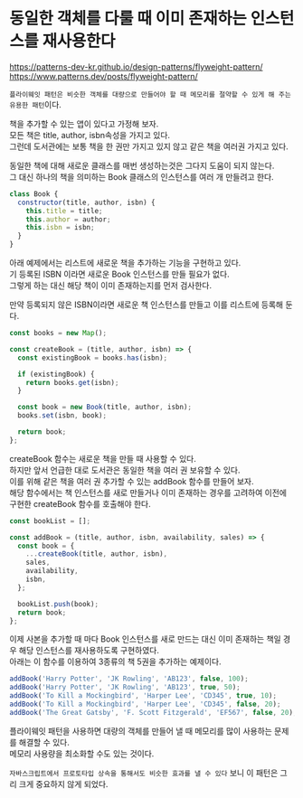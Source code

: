 # 동일한 객체를 다룰 때 이미 존재하는 인스턴스를 재사용한다

https://patterns-dev-kr.github.io/design-patterns/flyweight-pattern/  
https://www.patterns.dev/posts/flyweight-pattern/

`플라이웨잇 패턴은 비슷한 객체를 대량으로 만들어야 할 때 메모리를 절약할 수 있게 해 주는 유용한 패턴`이다.

책을 추가할 수 있는 앱이 있다고 가정해 보자.  
모든 책은 title, author, isbn속성을 가지고 있다.  
그런데 도서관에는 보통 책을 한 권만 가지고 있지 않고 같은 책을 여러권 가지고 있다.

동일한 책에 대해 새로운 클래스를 매번 생성하는것은 그다지 도움이 되지 않는다.  
그 대신 하나의 책을 의미하는 Book 클래스의 인스턴스를 여러 개 만들려고 한다.

```javascript
class Book {
  constructor(title, author, isbn) {
    this.title = title;
    this.author = author;
    this.isbn = isbn;
  }
}
```

아래 예제에서는 리스트에 새로운 책을 추가하는 기능을 구현하고 있다.  
기 등록된 ISBN 이라면 새로운 Book 인스턴스를 만들 필요가 없다.  
그렇게 하는 대신 해당 책이 이미 존재하는지를 먼저 검사한다.

만약 등록되지 않은 ISBN이라면 새로운 책 인스턴스를 만들고 이를 리스트에 등록해 둔다.

```javascript
const books = new Map();

const createBook = (title, author, isbn) => {
  const existingBook = books.has(isbn);

  if (existingBook) {
    return books.get(isbn);
  }

  const book = new Book(title, author, isbn);
  books.set(isbn, book);

  return book;
};
```

createBook 함수는 새로운 책을 만들 때 사용할 수 있다.  
하지만 앞서 언급한 대로 도서관은 동일한 책을 여러 권 보유할 수 있다.  
이를 위해 같은 책을 여러 권 추가할 수 있는 addBook 함수를 만들어 보자.  
해당 함수에서는 책 인스턴스를 새로 만들거나 이미 존재하는 경우를 고려하여 이전에 구현한 createBook 함수를 호출해야 한다.

```javascript
const bookList = [];

const addBook = (title, author, isbn, availability, sales) => {
  const book = {
    ...createBook(title, author, isbn),
    sales,
    availability,
    isbn,
  };

  bookList.push(book);
  return book;
};
```

이제 사본을 추가할 때 마다 Book 인스턴스를 새로 만드는 대신 이미 존재하는 책일 경우 해당 인스턴스를 재사용하도록 구현하였다.  
아래는 이 함수를 이용하여 3종류의 책 5권을 추가하는 예제이다.

```javascript
addBook('Harry Potter', 'JK Rowling', 'AB123', false, 100);
addBook('Harry Potter', 'JK Rowling', 'AB123', true, 50);
addBook('To Kill a Mockingbird', 'Harper Lee', 'CD345', true, 10);
addBook('To Kill a Mockingbird', 'Harper Lee', 'CD345', false, 20);
addBook('The Great Gatsby', 'F. Scott Fitzgerald', 'EF567', false, 20);
```

플라이웨잇 패턴을 사용하면 대량의 객체를 만들어 낼 때 메모리를 많이 사용하는 문제를 해결할 수 있다.  
메모리 사용량을 최소화할 수도 있는 것이다.

`자바스크립트에서 프로토타입 상속을 통해서도 비슷한 효과를 낼 수 있다` 보니 이 패턴은 그리 크게 중요하지 않게 되었다.

